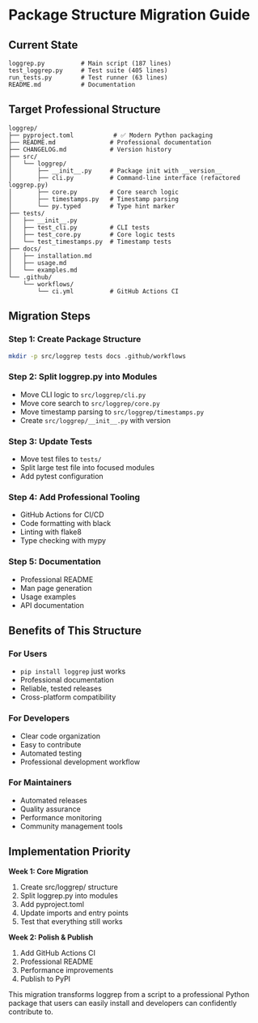# Package Structure Migration Guide

## Current State
```
loggrep.py          # Main script (187 lines)
test_loggrep.py     # Test suite (405 lines)  
run_tests.py        # Test runner (63 lines)
README.md           # Documentation
```

## Target Professional Structure
```
loggrep/
├── pyproject.toml           # ✅ Modern Python packaging
├── README.md               # Professional documentation  
├── CHANGELOG.md            # Version history
├── src/
│   └── loggrep/
│       ├── __init__.py     # Package init with __version__
│       ├── cli.py          # Command-line interface (refactored loggrep.py)
│       ├── core.py         # Core search logic  
│       ├── timestamps.py   # Timestamp parsing
│       └── py.typed        # Type hint marker
├── tests/
│   ├── __init__.py
│   ├── test_cli.py         # CLI tests
│   ├── test_core.py        # Core logic tests
│   └── test_timestamps.py  # Timestamp tests
├── docs/
│   ├── installation.md
│   ├── usage.md
│   └── examples.md
└── .github/
    └── workflows/
        └── ci.yml          # GitHub Actions CI
```

## Migration Steps

### Step 1: Create Package Structure
```bash
mkdir -p src/loggrep tests docs .github/workflows
```

### Step 2: Split loggrep.py into Modules
- Move CLI logic to `src/loggrep/cli.py`  
- Move core search to `src/loggrep/core.py`
- Move timestamp parsing to `src/loggrep/timestamps.py`
- Create `src/loggrep/__init__.py` with version

### Step 3: Update Tests
- Move test files to `tests/`
- Split large test file into focused modules
- Add pytest configuration

### Step 4: Add Professional Tooling
- GitHub Actions for CI/CD
- Code formatting with black
- Linting with flake8
- Type checking with mypy

### Step 5: Documentation
- Professional README
- Man page generation  
- Usage examples
- API documentation

## Benefits of This Structure

### For Users
- `pip install loggrep` just works
- Professional documentation
- Reliable, tested releases
- Cross-platform compatibility

### For Developers  
- Clear code organization
- Easy to contribute
- Automated testing
- Professional development workflow

### For Maintainers
- Automated releases
- Quality assurance
- Performance monitoring
- Community management tools

## Implementation Priority

**Week 1: Core Migration**
1. Create src/loggrep/ structure
2. Split loggrep.py into modules  
3. Add pyproject.toml
4. Update imports and entry points
5. Test that everything still works

**Week 2: Polish & Publish**
1. Add GitHub Actions CI
2. Professional README
3. Performance improvements
4. Publish to PyPI

This migration transforms loggrep from a script to a professional Python package that users can easily install and developers can confidently contribute to.